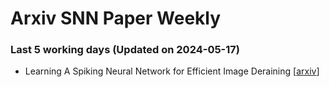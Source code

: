 # Arxiv SNN Paper Weekly


 ### **Last 5 working days (Updated on 2024-05-17)** 


- Learning A Spiking Neural Network for Efficient Image Deraining [[arxiv](https://arxiv.org/abs/2405.06277)]


